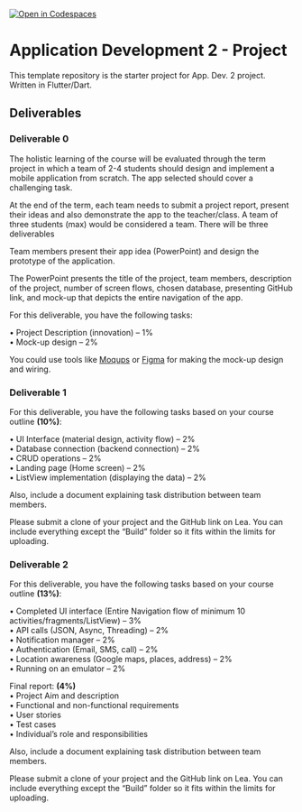 [![Open in Codespaces](https://classroom.github.com/assets/launch-codespace-2972f46106e565e64193e422d61a12cf1da4916b45550586e14ef0a7c637dd04.svg)](https://classroom.github.com/open-in-codespaces?assignment_repo_id=19080852)
# Application Development 2 - Project

This template repository is the starter project for App. Dev. 2 project. Written in Flutter/Dart.

## Deliverables

### Deliverable 0

The holistic learning of the course will be evaluated through the term project in which a team of 2-4 students should design and implement a mobile application from scratch. The app selected should cover a challenging task.

At the end of the term, each team needs to submit a project report, present their ideas and also demonstrate the app to the teacher/class. A team of three students (max) would be considered a team. There will be three deliverables

Team members present their app idea (PowerPoint) and design the prototype of the application.

The PowerPoint presents the title of the project, team members, description of the project, number of screen flows, chosen database, presenting GitHub link, and mock-up that depicts the entire navigation of the app.

For this deliverable, you have the following tasks:

• Project Description (innovation) – 1%  
• Mock-up design – 2%

You could use tools like [Moqups](https://moqups.com/) or [Figma](https://www.figma.com/) for making the mock-up design and wiring.

### Deliverable 1

For this deliverable, you have the following tasks based on your course outline **(10%)**:

• UI Interface (material design, activity flow) – 2%  
• Database connection (backend connection) – 2%  
• CRUD operations – 2%  
• Landing page (Home screen) – 2%  
• ListView implementation (displaying the data) – 2%

Also, include a document explaining task distribution between team members.

Please submit a clone of your project and the GitHub link on Lea. You can include everything except the “Build” folder so it fits within the limits for uploading.

### Deliverable 2

For this deliverable, you have the following tasks based on your course outline **(13%)**:

• Completed UI interface (Entire Navigation flow of minimum 10 activities/fragments/ListView) – 3%  
• API calls (JSON, Async, Threading) – 2%  
• Notification manager – 2%  
• Authentication (Email, SMS, call) – 2%  
• Location awareness (Google maps, places, address) – 2%  
• Running on an emulator – 2%

Final report: **(4%)**  
• Project Aim and description  
• Functional and non-functional requirements  
• User stories  
• Test cases  
• Individual’s role and responsibilities

Also, include a document explaining task distribution between team members.

Please submit a clone of your project and the GitHub link on Lea. You can include everything except the “Build” folder so it fits within the limits for uploading.
